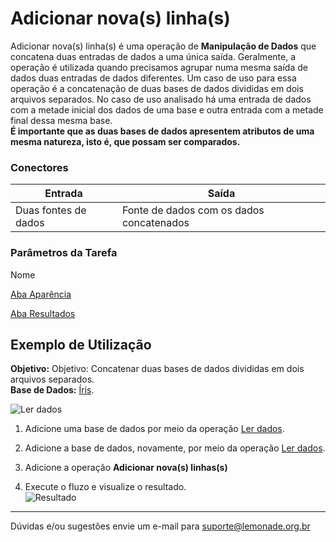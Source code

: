 # Adicionar nova(s) linha(s)

Adicionar nova(s) linha(s) é uma operação de **Manipulação de Dados** que concatena duas entradas de dados a uma única saída. Geralmente, a operação é utilizada quando precisamos agrupar numa mesma saída de dados duas entradas de dados diferentes. Um caso de uso para essa operação é a concatenação de duas bases de dados divididas em dois arquivos separados. No caso de uso analisado há uma entrada de dados com a metade inicial dos dados de uma base e outra entrada com a metade final dessa mesma base.\
**É importante que as duas bases de dados apresentem atributos de uma mesma natureza, isto é, que possam ser comparados.**



### Conectores
| Entrada | Saída |
| --- | --- |
| Duas fontes de dados | Fonte de dados com os dados concatenados |

### Parâmetros da Tarefa
Nome

[Aba Aparência][1]

[Aba Resultados][2]


## Exemplo de Utilização

**Objetivo:** Objetivo: Concatenar duas bases de dados divididas em dois arquivos separados.\
**Base de Dados:** [Íris][1].

![Ler dados](/lemonade/img/spark/manipulacao_de_dados/linha_adicionar_nova/image1.png)

1. Adicione uma base de dados por meio da operação [Ler dados][3].

2. Adicione a base de dados, novamente, por meio da operação [Ler dados][3].


3. Adicione a operação **Adicionar nova(s) linhas(s)**

4. Execute o fluzo e visualize o resultado.\
	![Resultado](/lemonade/img/spark/manipulacao_de_dados/linha_adicionar_nova/image2.png)

-----

Dúvidas e/ou sugestões envie um e-mail para suporte@lemonade.org.br

[1]: /pt-br/
[2]: /pt-br/
[3]: /pt-br/